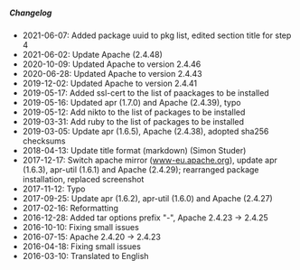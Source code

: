 ##### Changelog

* 2021-06-07: Added package uuid to pkg list, edited section title for step 4
* 2021-06-02: Update Apache (2.4.48)
* 2020-10-09: Updated Apache to version 2.4.46
* 2020-06-28: Updated Apache to version 2.4.43
* 2019-12-02: Updated Apache to version 2.4.41
* 2019-05-17: Added ssl-cert to the list of paackages to be installed
* 2019-05-16: Updated apr (1.7.0) and Apache (2.4.39), typo
* 2019-05-12: Add nikto to the list of packages to be installed
* 2019-03-31: Add ruby to the list of packages to be installed
* 2019-03-05: Update apr (1.6.5), Apache (2.4.38), adopted sha256 checksums
* 2018-04-13: Update title format (markdown) (Simon Studer)
* 2017-12-17: Switch apache mirror (www-eu.apache.org), update apr (1.6.3), apr-util (1.6.1) and Apache (2.4.29); rearranged package installation, replaced screenshot
* 2017-11-12: Typo
* 2017-09-25: Update apr (1.6.2), apr-util (1.6.0) and Apache (2.4.27)
* 2017-02-16: Reformatting
* 2016-12-28: Added tar options prefix "-", Apache 2.4.23 -> 2.4.25
* 2016-10-10: Fixing small issues
* 2016-07-15: Apache 2.4.20 -> 2.4.23
* 2016-04-18: Fixing small issues
* 2016-03-10: Translated to English

